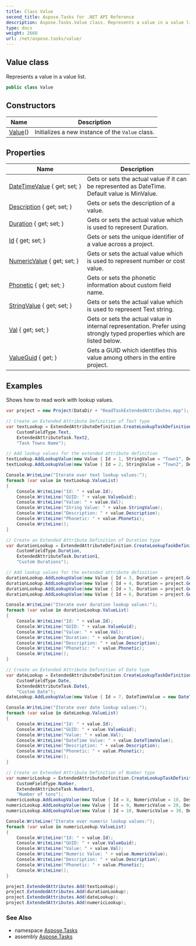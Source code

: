 ```yaml
---
title: Class Value
second_title: Aspose.Tasks for .NET API Reference
description: Aspose.Tasks.Value class. Represents a value in a value list
type: docs
weight: 2660
url: /net/aspose.tasks/value/
---
```

## Value class

Represents a value in a value list.

```csharp
public class Value
```

## Constructors

| Name | Description |
| --- | --- |
| [Value](value/)() | Initializes a new instance of the `Value` class. |

## Properties

| Name | Description |
| --- | --- |
| [DateTimeValue](../../aspose.tasks/value/datetimevalue/) { get; set; } | Gets or sets the actual value if it can be represented as DateTime. Default value is MinValue. |
| [Description](../../aspose.tasks/value/description/) { get; set; } | Gets or sets the description of a value. |
| [Duration](../../aspose.tasks/value/duration/) { get; set; } | Gets or sets the actual value which is used to represent Duration. |
| [Id](../../aspose.tasks/value/id/) { get; set; } | Gets or sets the unique identifier of a value across a project. |
| [NumericValue](../../aspose.tasks/value/numericvalue/) { get; set; } | Gets or sets the actual value which is used to represent number or cost value. |
| [Phonetic](../../aspose.tasks/value/phonetic/) { get; set; } | Gets or sets the phonetic information about custom field name. |
| [StringValue](../../aspose.tasks/value/stringvalue/) { get; set; } | Gets or sets the actual value which is used to represent Text string. |
| [Val](../../aspose.tasks/value/val/) { get; set; } | Gets or sets the actual value in internal representation. Prefer using strongly typed properties which are listed below. |
| [ValueGuid](../../aspose.tasks/value/valueguid/) { get; } | Gets a GUID which identifies this value among others in the entire project. |

## Examples

Shows how to read work with lookup values.

```csharp
var project = new Project(DataDir + "ReadTaskExtendedAttributes.mpp");

// Create an Extended Attribute Definition of Text type
var textLookup = ExtendedAttributeDefinition.CreateLookupTaskDefinition(
    CustomFieldType.Text,
    ExtendedAttributeTask.Text2,
    "Task Towns Name");

// Add lookup values for the extended attribute definition
textLookup.AddLookupValue(new Value { Id = 1, StringValue = "Town1", Description = "This is Town1", Phonetic = "Town One" });
textLookup.AddLookupValue(new Value { Id = 2, StringValue = "Town2", Description = "This is Town2", Phonetic = "Town Two" });

Console.WriteLine("Iterate over text lookup values:");
foreach (var value in textLookup.ValueList)
{
    Console.WriteLine("Id: " + value.Id);
    Console.WriteLine("GUID: " + value.ValueGuid);
    Console.WriteLine("Value: " + value.Val);
    Console.WriteLine("String Value: " + value.StringValue);
    Console.WriteLine("Description: " + value.Description);
    Console.WriteLine("Phonetic: " + value.Phonetic);
    Console.WriteLine();
}

// Create an Extended Attribute Definition of Duration type
var durationLookup = ExtendedAttributeDefinition.CreateLookupTaskDefinition(
    CustomFieldType.Duration,
    ExtendedAttributeTask.Duration1,
    "Custom Durations");

// Add lookup values for the extended attribute definition
durationLookup.AddLookupValue(new Value { Id = 3, Duration = project.GetDuration(4, TimeUnitType.Hour), Description = "4 hours", Phonetic = "Four hours" });
durationLookup.AddLookupValue(new Value { Id = 4, Duration = project.GetDuration(8, TimeUnitType.Hour), Description = "1 day", Phonetic = "One day" });
durationLookup.AddLookupValue(new Value { Id = 5, Duration = project.GetDuration(1, TimeUnitType.Hour), Description = "1 hour", Phonetic = "One hour" });
durationLookup.AddLookupValue(new Value { Id = 6, Duration = project.GetDuration(10, TimeUnitType.Day), Description = "10 days", Phonetic = "Ten days" });

Console.WriteLine("Iterate over duration lookup values:");
foreach (var value in durationLookup.ValueList)
{
    Console.WriteLine("Id: " + value.Id);
    Console.WriteLine("GUID: " + value.ValueGuid);
    Console.WriteLine("Value: " + value.Val);
    Console.WriteLine("Duration: " + value.Duration);
    Console.WriteLine("Description: " + value.Description);
    Console.WriteLine("Phonetic: " + value.Phonetic);
    Console.WriteLine();
}

// Create an Extended Attribute Definition of Date type
var dateLookup = ExtendedAttributeDefinition.CreateLookupTaskDefinition(
    CustomFieldType.Date,
    ExtendedAttributeTask.Date1,
    "Custom Date");
dateLookup.AddLookupValue(new Value { Id = 7, DateTimeValue = new DateTime(2020, 4, 27, 8, 0, 0), Description = "Start Date", Phonetic = "Start Date" });

Console.WriteLine("Iterate over date lookup values:");
foreach (var value in dateLookup.ValueList)
{
    Console.WriteLine("Id: " + value.Id);
    Console.WriteLine("GUID: " + value.ValueGuid);
    Console.WriteLine("Value: " + value.Val);
    Console.WriteLine("DateTime Value: " + value.DateTimeValue);
    Console.WriteLine("Description: " + value.Description);
    Console.WriteLine("Phonetic: " + value.Phonetic);
    Console.WriteLine();
}

// Create an Extended Attribute Definition of Number type
var numericLookup = ExtendedAttributeDefinition.CreateLookupTaskDefinition(
    CustomFieldType.Number,
    ExtendedAttributeTask.Number1,
    "Number of tons");
numericLookup.AddLookupValue(new Value { Id = 8, NumericValue = 10, Description = "10 tons", Phonetic = "Ten tons" });
numericLookup.AddLookupValue(new Value { Id = 9, NumericValue = 20, Description = "20 tons", Phonetic = "Twenty tons" });
numericLookup.AddLookupValue(new Value { Id = 10, NumericValue = 30, Description = "30 tons", Phonetic = "Thirty tons" });

Console.WriteLine("Iterate over numeric lookup values:");
foreach (var value in numericLookup.ValueList)
{
    Console.WriteLine("Id: " + value.Id);
    Console.WriteLine("GUID: " + value.ValueGuid);
    Console.WriteLine("Value: " + value.Val);
    Console.WriteLine("Numeric Value: " + value.NumericValue);
    Console.WriteLine("Description: " + value.Description);
    Console.WriteLine("Phonetic: " + value.Phonetic);
    Console.WriteLine();
}

project.ExtendedAttributes.Add(textLookup);
project.ExtendedAttributes.Add(durationLookup);
project.ExtendedAttributes.Add(dateLookup);
project.ExtendedAttributes.Add(numericLookup);
```

### See Also

* namespace [Aspose.Tasks](../../aspose.tasks/)
* assembly [Aspose.Tasks](../../)


